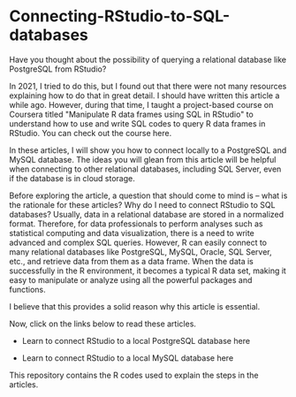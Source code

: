 # Connecting-RStudio-to-SQL-databases

Have you thought about the possibility of querying a relational database like PostgreSQL from RStudio? 

In 2021, I tried to do this, but I found out that there were not many resources explaining how to do that in great detail. I should have written this article a while ago. However, during that time, I taught a project-based course on Coursera titled "Manipulate R data frames using SQL in RStudio" to understand how to use and write SQL codes to query R data frames in RStudio. You can check out the course here.

In these articles, I will show you how to connect locally to a PostgreSQL and MySQL database. The ideas you will glean from this article will be helpful when connecting to other relational databases, including SQL Server, even if the database is in cloud storage.

Before exploring the article, a question that should come to mind is – what is the rationale for these articles? Why do I need to connect RStudio to SQL databases? 
Usually, data in a relational database are stored in a normalized format. Therefore, for data professionals to perform analyses such as statistical computing and data visualization, there is a need to write advanced and complex SQL queries. However, R can easily connect to many relational databases like PostgreSQL, MySQL, Oracle, SQL Server, etc., and retrieve data from them as a data frame. When the data is successfully in the R environment, it becomes a typical R data set, making it easy to manipulate or analyze using all the powerful packages and functions.

I believe that this provides a solid reason why this article is essential.

Now, click on the links below to read these articles.

* Learn to connect RStudio to a local PostgreSQL database here

* Learn to connect RStudio to a local MySQL database here

This repository contains the R codes used to explain the steps in the articles.
